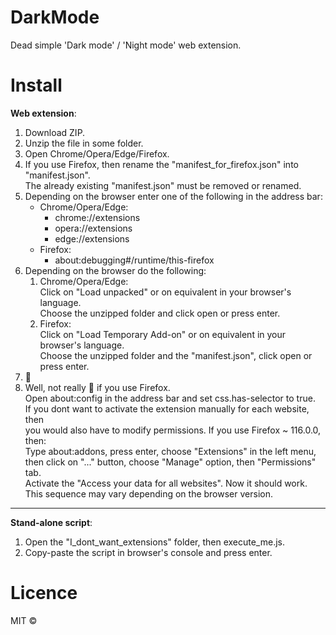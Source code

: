 # DarkMode
Dead simple 'Dark mode' / 'Night mode' web extension.
# Install
__Web extension__:
1. Download ZIP.
2. Unzip the file in some folder.
3. Open Chrome/Opera/Edge/Firefox.
4. If you use Firefox, then rename the "manifest_for_firefox.json" into "manifest.json".  
   The already existing "manifest.json" must be removed or renamed.
5. Depending on the browser enter one of the following in the address bar:
   - Chrome/Opera/Edge:
      - chrome://extensions
      - opera://extensions
      - edge://extensions
   - Firefox:
      - about:debugging#/runtime/this-firefox
6. Depending on the browser do the following:
   1. Chrome/Opera/Edge:  
      Click on "Load unpacked" or on equivalent in your browser's language.  
      Choose the unzipped folder and click open or press enter.  
   2. Firefox:  
      Click on "Load Temporary Add-on" or on equivalent in your browser's language.  
      Choose the unzipped folder and the "manifest.json", click open or press enter.  
7. :tada:
8. Well, not really :tada: if you use Firefox.  
   Open about:config in the address bar and set css.has-selector to true.  
   If you dont want to activate the extension manually for each website, then  
   you would also have to modify permissions. If you use Firefox ~ 116.0.0, then:  
   Type about:addons, press enter, choose "Extensions" in the left menu,  
   then click on "..." button, choose "Manage" option, then "Permissions" tab.  
   Activate the "Access your data for all websites". Now it should work.  
   This sequence may vary depending on the browser version.
   
- - - -
__Stand-alone script__:
1. Open the "I_dont_want_extensions" folder, then execute_me.js.
2. Copy-paste the script in browser's console and press enter.
# Licence
MIT :copyright:
